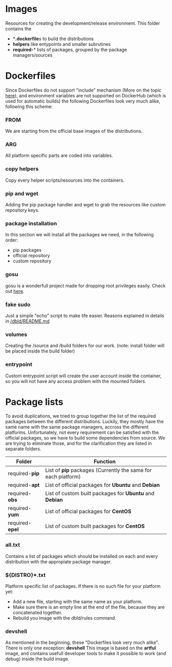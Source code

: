 # Images
Resources for creating the development/release environment. This folder contains the
 - ***.dockerfile**s to build the distributions
 - **helpers** like entypoints and smaller subrutines
 - **required-*** lists of packages, grouped by the package managers/sources

# Dockerfiles
Since Dockerfiles do not support "include" mechanism (More on the topic [here](https://github.com/moby/moby/issues/735)), and environment variables are not supported on DockerHub (which is used for automatic builds) the following Dockerfiles look very much alike, following this scheme:

### FROM
We are starting from the official base images of the distributions.

### ARG
All platform specific parts are coded into variables.

### copy helpers
Copy every helper scripts/resources into the containers.

### pip and wget
Adding the pip package handler and wget to grab the resources like custom repository keys.

### package installation
In this section we will install all the packages we need, in the following order:
 - pip packages
 - official repository
 - custom repository

### gosu
gosu is a wonderfull project made for dropping root privileges easily. Check out [here](https://github.com/tianon/gosu).

### fake sudo
Just a simple "echo" script to make life easier. Reasons explained in details in [/dbld/README.md](/dbld/README.md)

### volumes
Creating the /source and /build folders for our work. (note: install folder will be placed inside the build folder)

### entrypoint
Custom entrypoint script will create the user account inside the container, so you will not have any access problem with the mounted folders.


# Package lists
To avoid duplications, we tried to group together the list of the required packages between the different distributions. Luckily, they mostly have the same name with the same package managers, accross the different platforms.
Unfortunately, not every requirement can be satisfied with the official packages, so we have to build some dependencies from source. We are trying to eliminate those, and for the clarification they are listed in separate folders.

| Folder            | Function |
| ----------------- | -------- |
| required-**pip**  | List of **pip** packages (Currently the same for each platform) |
| required-**apt**  | List of official packages for **Ubuntu** and **Debian** |
| required-**obs**  | List of custom built packages for **Ubuntu** and **Debian** |
| required-**yum**  | List of official packages for **CentOS** |
| required-**epel** | List of custom built packages for **CentOS** |

### all.txt
Contains a list of packages which should be installed on each and every distribution with the appropiate package manager.

### ${DISTRO}*.txt
Platform specific list of packages. If there is no such file for your platform yet:
 - Add a new file, starting with the same name as your platform.
 - Make sure there is an empty line at the end of the file, because they are concatenated together.
 - Rebuild you image with the dbld/rules command.

### devshell
As mentioned in the beginning, these "Dockerfiles look very much alike". There is only one exception: **devshell** This image is based on the **artful** image, and contains usefull developer tools to make it possible to work (and debug) inside the build image.
